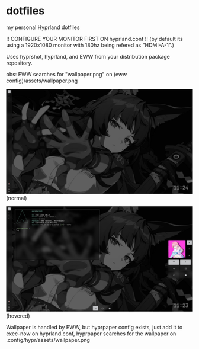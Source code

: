 # dotfiles
my personal Hyprland dotfiles

!! CONFIGURE YOUR MONITOR FIRST ON hyprland.conf !! (by default its using a 1920x1080 monitor with 180hz being refered as "HDMI-A-1".)

Uses hyprshot, hyprland, and EWW from your distribution package repository.

obs: EWW searches for "wallpaper.png" on (eww config)/assets/wallpaper.png

![alt text](assets/normal.png)
(normal)

![alt text](assets/expanded.png)
(hovered)

Wallpaper is handled by EWW, but hyprpaper config exists, just add it to exec-now on hyprland.conf, hyprpaper searches for the wallpaper on .config/hypr/assets/wallpaper.png

